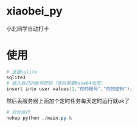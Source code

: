 # xiaobei_py

小北同学自动打卡

# 使用

```powershell
# 连接sqlite
sqlite3
# 插入自己的账号密码（密码需要base64加密）
insert into user values(1,"你的账号","你的密码");
```
然后丢服务器上面加个定时任务每天定时运行就ok了
```powershell
# 后台运行
nohup python ./main.py &
```
